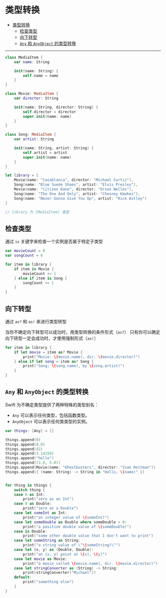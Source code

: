 # 类型转换

- [类型转换](#类型转换)
  - [检查类型](#检查类型)
  - [向下转型](#向下转型)
  - [`Any` 和 `AnyObject` 的类型转换](#any-和-anyobject-的类型转换)

---

```swift
class MediaItem {
    var name: String

    init(name: String) {
        self.name = name
    }
}

class Movie: MediaItem {
    var director: String

    init(name: String, director: String) {
        self.director = director
        super.init(name: name)
    }
}

class Song: MediaItem {
    var artist: String

    init(name: String, artist: String) {
        self.artist = artist
        super.init(name: name)
    }
}

let library = [
    Movie(name: "Casablanca", director: "Michael Curtiz"),
    Song(name: "Blue Suede Shoes", artist: "Elvis Presley"),
    Movie(name: "Citizen Kane", director: "Orson Welles"),
    Song(name: "The One And Only", artist: "Chesney Hawkes"),
    Song(name: "Never Gonna Give You Up", artist: "Rick Astley")
]

// library 为 [MediaItem] 类型
```

## 检查类型

通过 `is` 关键字来检查一个实例是否属于特定子类型

```swift
var movieCount = 0
var songCount = 0

for item in library {
    if item is Movie {
        movieCount += 1
    } else if item is Song {
        songCount += 1
    }
}
```

## 向下转型

通过 `as?` 和 `as!` 来进行类型转型

当你不确定向下转型可以成功时，用类型转换的条件形式（`as?`）
只有你可以确定向下转型一定会成功时，才使用强制形式（`as!`）

```swift
for item in library {
    if let movie = item as? Movie {
        print("Movie: \(movie.name), dir. \(movie.director)")
    } else if let song = item as? Song {
        print("Song: \(song.name), by \(song.artist)")
    }
}
```

## `Any` 和 `AnyObject` 的类型转换

Swift 为不确定类型提供了两种特殊的类型别名：

- `Any` 可以表示任何类型，包括函数类型。
- `AnyObject` 可以表示任何类类型的实例。

```swift
var things: [Any] = []

things.append(0)
things.append(0.0)
things.append(42)
things.append(3.14159)
things.append("hello")
things.append((3.0, 5.0))
things.append(Movie(name: "Ghostbusters", director: "Ivan Reitman"))
things.append({ (name: String) -> String in "Hello, \(name)" })


for thing in things {
    switch thing {
    case 0 as Int:
        print("zero as an Int")
    case 0 as Double:
        print("zero as a Double")
    case let someInt as Int:
        print("an integer value of \(someInt)")
    case let someDouble as Double where someDouble > 0:
        print("a positive double value of \(someDouble)")
    case is Double:
        print("some other double value that I don't want to print")
    case let someString as String:
        print("a string value of \"\(someString)\"")
    case let (x, y) as (Double, Double):
        print("an (x, y) point at \(x), \(y)")
    case let movie as Movie:
        print("a movie called \(movie.name), dir. \(movie.director)")
    case let stringConverter as (String) -> String:
        print(stringConverter("Michael"))
    default:
        print("something else")
    }
}
```
